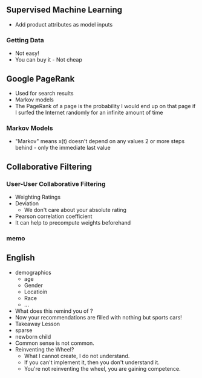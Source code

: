 ## Supervised Machine Learning
- Add product attributes as model inputs

### Getting Data
- Not easy!
- You can buy it - Not cheap

## Google PageRank
- Used for search results
- Markov models
- The PageRank of a page is the probability I would end up on that page if I surfed the Internet randomly for an infinite amount of time

### Markov Models
- "Markov" means x(t) doesn't depend on any values 2 or more steps behind - only the immediate last value


## Collaborative Filtering

### User-User Collaborative Filtering
- Weighting Ratings
- Deviation
    - We don't care about your absolute rating
- Pearson correlation coefficient
- It can help to precompute weights beforehand

### memo




## English
- demographics
    - age
    - Gender
    - Locatioin
    - Race
    - ...
- What does this remind you of ?
- Now your recommendations are filled with nothing but sports cars!
- Takeaway Lesson
- sparse
- newborn child
- Common sense is not common.
- Reinventing the Wheel?
    - What I cannot create, I do not understand.
    - If you can't implement it, then you don't understand it.
    - You're not reinventing the wheel, you are gaining competence.
    
